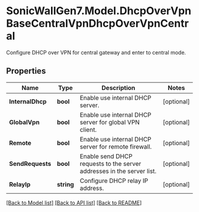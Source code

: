 # SonicWallGen7.Model.DhcpOverVpnBaseCentralVpnDhcpOverVpnCentral
Configure DHCP over VPN for central gateway and enter to central mode.

## Properties

Name | Type | Description | Notes
------------ | ------------- | ------------- | -------------
**InternalDhcp** | **bool** | Enable use internal DHCP server. | [optional] 
**GlobalVpn** | **bool** | Enable use internal DHCP server for global VPN client. | [optional] 
**Remote** | **bool** | Enable use internal DHCP server for remote firewall. | [optional] 
**SendRequests** | **bool** | Enable send DHCP requests to the server addresses in the server list. | [optional] 
**RelayIp** | **string** | Configure DHCP relay IP address. | [optional] 

[[Back to Model list]](../README.md#documentation-for-models) [[Back to API list]](../README.md#documentation-for-api-endpoints) [[Back to README]](../README.md)

